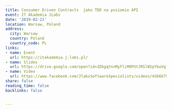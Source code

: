 ```yaml
---
title: Consumer Driven Contracts  jako TDD na poziomie API
event: IT Akademia JLabs
date: '2019-02-21'
location: Warsaw, Poland
address:
  city: Warsaw
  country: Poland
  country_code: PL
links:
- name: Event
  url: https://itakademia.j-labs.pl/
- name: Slides
  url: https://drive.google.com/open?id=1DkgqtnnMyFliM0PUtJRSlW2pYbuVq1994dVuuW_lC9w
- name: Video
  url: https://www.facebook.com/JlabsSoftwareSpecialists/videos/436667900206866/?hc_ref=ARRpp_n-5a3kpGStmb4s3tQ1-Y5W9N6-IER5CLh2FEVhHSprmKLSlVJRUs9jHkXaWXQ&__xts__[0]=68.ARDuO4GHmqNFHFpdEcF-VGIJlf3acHHjacf5_BzpEgIpp8sQ3LDOEUQTGewZOSkXnIdfJf0BAIXSkuaUv_yShNFRSpJ4_7O0omtX5Ck9gKgYRh3AnGBS7bSp9q97O73MeoOMqt3FZqFlQpObviQDlAqxi8ZIgSD5VEEn05uBz3sYl3nxO-a_0qipNWEMKt_BSGNrb2IM00MRQOlGyJWF15lzwMeD6pK_pt-5X9GrShS_EiarPi4D3-9twEQRqZZ4tGz4mPx1mHlGYvM3-KjrKWUUGkVe3lVfyJN88NQZU4gnHO-zT-yPw5MxlmqNhpHjJhDT3epS_vJql0iCQAEfppKEIR266Opklg&__tn__=FC-R
share: false
reading_time: false
backlinks: false


---
```


